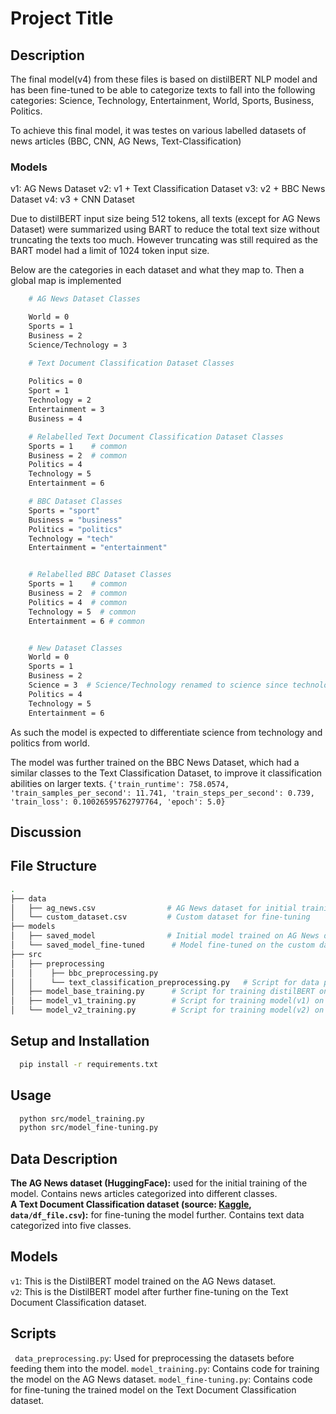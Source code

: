 # Project Title
## Description

The final model(v4) from these files is based on distilBERT NLP model and has been fine-tuned to be able to categorize texts to fall into the following categories: Science, Technology, Entertainment, World, Sports, Business, Politics.

To achieve this final model, it was testes on various labelled datasets of news articles (BBC, CNN, AG News, Text-Classification)

### Models
v1: AG News Dataset
v2: v1 + Text Classification Dataset
v3: v2 + BBC News Dataset
v4: v3 + CNN Dataset

Due to distilBERT input size being 512 tokens, all texts (except for AG News Dataset) were summarized using BART to reduce the total text size without truncating the texts too much. However truncating was still required as the BART model had a limit of 1024 token input size.

Below are the categories in each dataset and what they map to. Then a global map is implemented
```bash
    # AG News Dataset Classes

    World = 0
    Sports = 1
    Business = 2
    Science/Technology = 3

    # Text Document Classification Dataset Classes
    
    Politics = 0
    Sport = 1
    Technology = 2
    Entertainment = 3
    Business = 4

    # Relabelled Text Document Classification Dataset Classes
    Sports = 1    # common
    Business = 2  # common
    Politics = 4
    Technology = 5
    Entertainment = 6

    # BBC Dataset Classes
    Sports = "sport"    
    Business = "business" 
    Politics = "politics"
    Technology = "tech"
    Entertainment = "entertainment"


    # Relabelled BBC Dataset Classes
    Sports = 1    # common
    Business = 2  # common
    Politics = 4  # common
    Technology = 5  # common
    Entertainment = 6 # common


    # New Dataset Classes
    World = 0
    Sports = 1
    Business = 2
    Science = 3  # Science/Technology renamed to science since technology is a separate class
    Politics = 4 
    Technology = 5 
    Entertainment = 6 

```
As such the model is expected to differentiate science from technology and politics from world.

The model was further trained on the BBC News Dataset, which had a similar classes to the Text Classification Dataset, to improve it classification abilities on larger texts.
`{'train_runtime': 758.0574, 'train_samples_per_second': 11.741, 'train_steps_per_second': 0.739, 'train_loss': 0.10026595762797764, 'epoch': 5.0}` 

## Discussion


## File Structure
```bash
.
├── data
│   ├── ag_news.csv                # AG News dataset for initial training
│   └── custom_dataset.csv         # Custom dataset for fine-tuning
├── models
│   ├── saved_model                # Initial model trained on AG News dataset
│   └── saved_model_fine-tuned      # Model fine-tuned on the custom dataset
├── src
│   ├── preprocessing
│   │    ├── bbc_preprocessing.py
│   │    └── text_classification_preprocessing.py   # Script for data preprocessing
│   ├── model_base_training.py      # Script for training distilBERT on AG News Dataset -> model(v1)
│   ├── model_v1_training.py        # Script for training model(v1) on Text Classification Dataset -> model(v2)
│   └── model_v2_training.py        # Script for training model(v2) on BBC Dataset -> model(v3)
```
## Setup and Installation

```bash
  pip install -r requirements.txt
```

## Usage


```bash
  python src/model_training.py
  python src/model_fine-tuning.py
```

## Data Description

  **The AG News dataset (HuggingFace):** used for the initial training of the model. Contains news articles categorized into different classes.    
 **A Text Document Classification dataset (source: [Kaggle](https://www.kaggle.com/datasets/sunilthite/text-document-classification-dataset?resource=download), `data/df_file.csv`):** for fine-tuning the model further. Contains text data categorized into five classes.

## Models

  `v1`: This is the DistilBERT model trained on the AG News dataset.          
  `v2`: This is the DistilBERT model after further fine-tuning on the Text Document Classification dataset.

## Scripts

 ` data_preprocessing.py`: Used for preprocessing the datasets before feeding them into the model.
  `model_training.py`: Contains code for training the model on the AG News dataset.
  `model_fine-tuning.py`: Contains code for fine-tuning the trained model on the Text Document Classification dataset.

